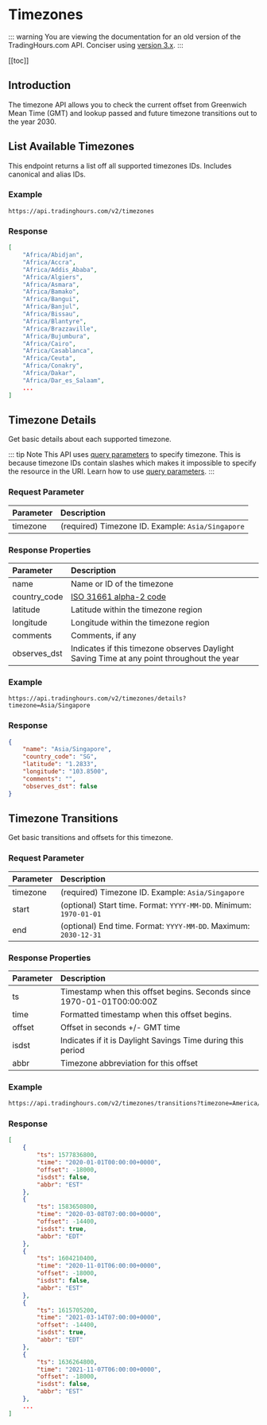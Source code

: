 # Timezones

::: warning
You are viewing the documentation for an old version of the TradingHours.com API. Conciser using [version 3.x](/3.x/).
:::

[[toc]]

## Introduction

The timezone API allows you to check the current offset from Greenwich Mean Time (GMT)
and lookup passed and future timezone transitions out to the year 2030.

## List Available Timezones

This endpoint returns a list off all supported timezones IDs.
Includes canonical and alias IDs.

### Example
```
https://api.tradinghours.com/v2/timezones
```

### Response

```json
[
    "Africa/Abidjan",
    "Africa/Accra",
    "Africa/Addis_Ababa",
    "Africa/Algiers",
    "Africa/Asmara",
    "Africa/Bamako",
    "Africa/Bangui",
    "Africa/Banjul",
    "Africa/Bissau",
    "Africa/Blantyre",
    "Africa/Brazzaville",
    "Africa/Bujumbura",
    "Africa/Cairo",
    "Africa/Casablanca",
    "Africa/Ceuta",
    "Africa/Conakry",
    "Africa/Dakar",
    "Africa/Dar_es_Salaam",
    ...
]
```

## Timezone Details

Get basic details about each supported timezone.

::: tip Note
This API uses <a href="https://en.wikipedia.org/wiki/Query_string" target=_blank rel="noopener">query parameters</a> to specify timezone. This is because timezone IDs contain slashes which makes it impossible to specify the resource in the URI. Learn how to use <a href="https://en.wikipedia.org/wiki/Query_string" target=_blank rel="noopener">query parameters</a>.
:::


### Request Parameter
| Parameter | Description |
|     :-    |     :-      |
| timezone | <span class="text-warning">(required)</span> Timezone ID. Example: `Asia/Singapore` |


### Response Properties
| Parameter | Description |
|     :-    |     :-      |
| name | Name or ID of the timezone |
| country_code | <a href="https://www.iso.org/obp/ui/#search" target=_blank rel=noopener>ISO 31661 alpha-2 code</a> |
| latitude | Latitude within the timezone region |
| longitude | Longitude within the timezone region |
| comments | Comments, if any |
| observes_dst | Indicates if this timezone observes Daylight Saving Time at any point throughout the year |

### Example
```
https://api.tradinghours.com/v2/timezones/details?timezone=Asia/Singapore
```

### Response

```json
{
    "name": "Asia/Singapore",
    "country_code": "SG",
    "latitude": "1.2833",
    "longitude": "103.8500",
    "comments": "",
    "observes_dst": false
}
```

## Timezone Transitions

Get basic transitions and offsets for this timezone.

### Request Parameter
| Parameter | Description |
|     :-    |     :-      |
| timezone | <span class="text-warning">(required)</span> Timezone ID. Example: `Asia/Singapore` |
| start | <span class="text-success">(optional)</span> Start time. Format: `YYYY-MM-DD`. Minimum: `1970-01-01` |
| end | <span class="text-success">(optional)</span> End time. Format: `YYYY-MM-DD`. Maximum: `2030-12-31` |


### Response Properties
| Parameter | Description |
|     :-    |     :-      |
| ts | Timestamp when this offset begins. Seconds since 1970-01-01T00:00:00Z |
| time | Formatted timestamp when this offset begins. |
| offset | Offset in seconds +/- GMT time |
| isdst | Indicates if it is Daylight Savings Time during this period |
| abbr | Timezone abbreviation for this offset |

### Example

```html
https://api.tradinghours.com/v2/timezones/transitions?timezone=America/New_York&start=2020-01-01&end=2025-12-31
```

### Response

```json
[
    {
        "ts": 1577836800,
        "time": "2020-01-01T00:00:00+0000",
        "offset": -18000,
        "isdst": false,
        "abbr": "EST"
    },
    {
        "ts": 1583650800,
        "time": "2020-03-08T07:00:00+0000",
        "offset": -14400,
        "isdst": true,
        "abbr": "EDT"
    },
    {
        "ts": 1604210400,
        "time": "2020-11-01T06:00:00+0000",
        "offset": -18000,
        "isdst": false,
        "abbr": "EST"
    },
    {
        "ts": 1615705200,
        "time": "2021-03-14T07:00:00+0000",
        "offset": -14400,
        "isdst": true,
        "abbr": "EDT"
    },
    {
        "ts": 1636264800,
        "time": "2021-11-07T06:00:00+0000",
        "offset": -18000,
        "isdst": false,
        "abbr": "EST"
    },
    ...
]
```
